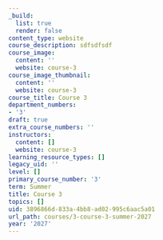 ```yaml
---
_build:
  list: true
  render: false
content_type: website
course_description: sdfsdfsdf
course_image:
  content: ''
  website: course-3
course_image_thumbnail:
  content: ''
  website: course-3
course_title: Course 3
department_numbers:
- '3'
draft: true
extra_course_numbers: ''
instructors:
  content: []
  website: course-3
learning_resource_types: []
legacy_uid: ''
level: []
primary_course_number: '3'
term: Summer
title: Course 3
topics: []
uid: 3896866d-833a-4bb8-ad02-995c6aac5a01
url_path: courses/3-course-3-summer-2027
year: '2027'
---
```

